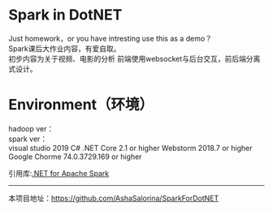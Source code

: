 # Spark in DotNET
Just homework，or you have intresting use this as a demo？  
Spark课后大作业内容，有爱自取。  
初步内容为关于视频、电影的分析
前端使用websocket与后台交互，前后端分离式设计。

# Environment（环境）
hadoop ver：  
spark ver：  
visual studio 2019
C# .NET Core 2.1 or higher
Webstorm 2018.7 or higher
Google Chorme 74.0.3729.169 or higher

引用库:[.NET for Apache Spark](https://github.com/dotnet/spark)  

----

本项目地址：<https://github.com/AshaSalorina/SparkForDotNET>
